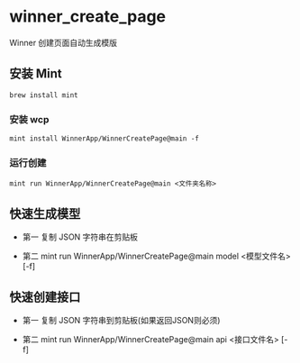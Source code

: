 # winner_create_page

Winner 创建页面自动生成模版

## 安装 Mint

```shell
brew install mint
```

### 安装 wcp

```shell
mint install WinnerApp/WinnerCreatePage@main -f
```

### 运行创建

```
mint run WinnerApp/WinnerCreatePage@main <文件夹名称>
```

## 快速生成模型

- 第一 复制 JSON 字符串在剪贴板

- 第二 mint run WinnerApp/WinnerCreatePage@main model <模型文件名> [-f]

## 快速创建接口

- 第一 复制 JSON 字符串到剪贴板(如果返回JSON则必须)

- 第二 mint run WinnerApp/WinnerCreatePage@main api <接口文件名> [-f]

